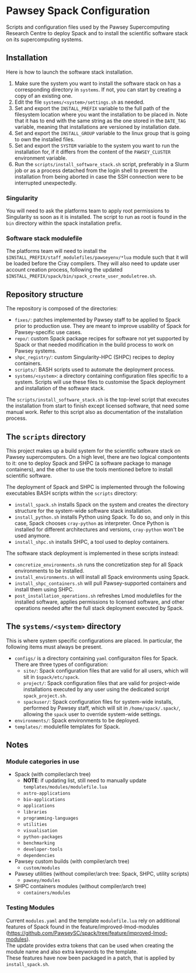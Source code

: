 # Pawsey Spack Configuration

Scripts and configuration files used by the Pawsey Supercomputing Research Centre to deploy Spack and to install the scientific software stack on its supercomputing systems.

## Installation

Here is how to launch the software stack installation.

1. Make sure the system you want to install the software stack on has a corresponding directory in `systems`. If not, you can start by creating a copy of an existing one.
2. Edit the file `systems/<system>/settings.sh` as needed.
3. Set and export the `INSTALL_PREFIX` variable to the full path of the filesystem location where you want the installation to be placed in. Note that it has to end with the same string as the one stored in the `DATE_TAG` variable, meaning that installations are versioned by installation date.
4. Set and export the `INSTALL_GROUP` variable to the linux group that is going to own the installed files.
5. Set and export the `SYSTEM` variable to the system you want to run the installation for, if it differs from the content of the `PAWSEY_CLUSTER` environment variable.
6. Run the `scripts/install_software_stack.sh` script, preferably in a Slurm job or as a process detached from the login shell to prevent the installation from being aborted in case the SSH connection were to be interrupted unexpectedly.

### Singularity

You will need to ask the platforms team to apply root permissions to Singularity ss soon as it is installed. The script to run as root is found in the `bin` directory within the spack installation prefix.

### Software stack modulefile

The platforms team will need to install the `$INSTALL_PREFIX/staff_modulefiles/pawseyenv/*lua` module such that it will be loaded before the Cray compilers. They will also need to update user account creation process, following the updated `$INSTALL_PREFIX/spack/bin/spack_create_user_moduletree.sh`.


## Repository structure

The repository is composed of the directories:

* `fixes/`: patches implemented by Pawsey staff to be applied to Spack prior to production use. They are meant to improve usability of Spack for Pawsey-specific use cases.
* `repo/`: custom Spack package recipes for software not yet supported by Spack or that needed modification in the build process to work on Pawsey systems.
* `shpc_registry/`: custom Singularity-HPC (SHPC) recipes to deploy containers.
* `scripts/`: BASH scripts used to automate the deployment process.
* `systems/<system>`: a directory containing configuration files specific to a system. Scripts will use these files to customise the Spack deployment and installation of the software stack.


The `scripts/install_software_stack.sh` is the top-level script that executes the installation from start to finish except licensed software, that need some manual work. Refer to this script also as documentation of the installation process.

## The `scripts` directory

This project makes up a build system for the scientific software stack on Pawsey supercomputers. On a high level, there are two logical compontents to it: 
one to deploy Spack and SHPC (a software package to manage containers), and the other to use the tools mentioned before to install scientific software.

The deployment of Spack and SHPC is implemented through the following executables BASH scripts within the `scripts` directory:

* `install_spack.sh` installs Spack on the system and creates the directory structure for the system-wide software stack installation.
* `install_python.sh` installs Python using Spack. To do so, and only in this case, Spack chooses `cray-python` as interpreter. Once Python is installed for different architectures and versions, `cray-python` won't be used anymore.
* `install_shpc.sh` installs SHPC, a tool used to deploy containers.

The software stack deployment is implemented in these scripts instead:
* `concretize_environments.sh` runs the concretization step for all Spack environments to be installed.
* `install_environments.sh` will install all Spack environments using Spack.
* `install_shpc_containers.sh` will pull Pawsey-supported containers and install them using SHPC. 
* `post_installation_operations.sh` refreshes Lmod modulefiles for the installed software, applies permissions to licensed software, and other operations needed after the full stack deployment executed by Spack.


## The `systems/<system>` directory

This is where system specific configurations are placed. In particular, the following items must always be present.

* `configs/` is a directory containing `yaml` configuraiton files for Spack. There are three types of configuration:
  * `site/`: Spack configuration files that are valid for all users, which will sit in `$spack/etc/spack`.
  * `project/`: Spack configuration files that are valid for project-wide installations executed by any user using the dedicated script `spack_project.sh`.
  * `spackuser/`: Spack configuration files for system-wide installs, performed by Pawsey staff, which will sit in `/home/spack/.spack/`, allowing the `spack` user to override system-wide settings.
* `environments/`: Spack environments to be deployed.
* `templates/`: modulefile templates for Spack.


## Notes

### Module categories in use

* Spack (with compiler/arch tree)
  - **NOTE**: if updating list, still need to manually update `templates/modules/modulefile.lua`
  - `astro-applications`
  - `bio-applications`
  - `applications`
  - `libraries`
  - `programming-languages`
  - `utilities`
  - `visualisation`
  - `python-packages`
  - `benchmarking`
  - `developer-tools`
  - `dependencies`
* Pawsey custom builds (with compiler/arch tree)
  - `custom/modules`
* Pawsey utilities (without compiler/arch tree: Spack, SHPC, utility scripts)
  - `pawsey/modules`
* SHPC containers modules (without compiler/arch tree)
  - `containers/modules`


### Testing Modules

Current `modules.yaml` and the template `modulefile.lua` rely on additional features of Spack found in the feature/improved-lmod-modules (https://github.com/PawseySC/spack/tree/feature/improved-lmod-modules).  
The update provides extra tokens that can be used when creating the module name and also extra keywords to the template.  
These features have now been packaged in a patch, that is applied by `install_spack.sh`.  
